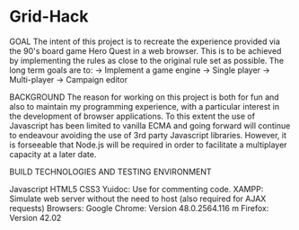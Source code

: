 # Grid-Hack

GOAL
The intent of this project is to recreate the experience provided via the 90's board game Hero Quest in a web browser. This is to be achieved by implementing the rules as close to the original rule set as possible. The long term goals are to:
-> Implement a game engine
-> Single player
-> Multi-player
-> Campaign editor

BACKGROUND
The reason for working on this project is both for fun and also to maintain my programming experience, with a particular interest in the development of browser applications. To this extent the use of Javascript has been limited to vanilla ECMA and going forward will continue to endeavour avoiding the use of 3rd party Javascript libraries. However, it is forseeable that Node.js will be required in order to facilitate a multiplayer capacity at a later date.

BUILD TECHNOLOGIES AND TESTING ENVIRONMENT

Javascript
HTML5
CSS3
Yuidoc: Use for commenting code.
XAMPP: Simulate web server without the need to host (also required for AJAX requests)
Browsers:
  Google Chrome: Version 48.0.2564.116 m
  Firefox: Version 42.02
